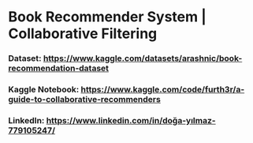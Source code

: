 # Book Recommender System | Collaborative Filtering

### Dataset: https://www.kaggle.com/datasets/arashnic/book-recommendation-dataset
### Kaggle Notebook: https://www.kaggle.com/code/furth3r/a-guide-to-collaborative-recommenders
### LinkedIn: https://www.linkedin.com/in/doğa-yılmaz-779105247/
